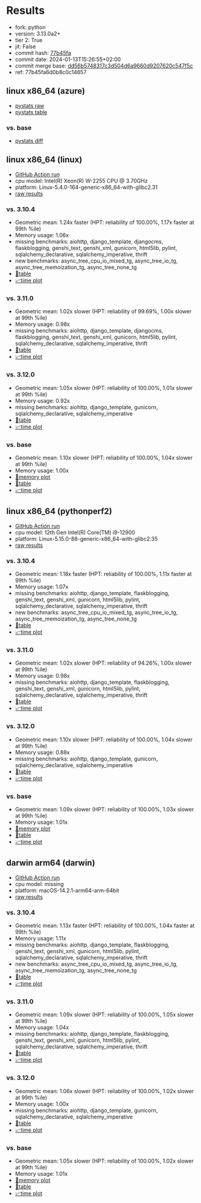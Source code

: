# Results

- fork: python
- version: 3.13.0a2+
- tier 2: True
- jit: False
- commit hash: [77b45fa](https://github.com/python/cpython/commit/77b45fa)
- commit date: 2024-01-13T15:26:55+02:00
- commit merge base: [dd56b5748317c3d504d6a9660d9207620c547f5c](https://github.com/python/cpython/commit/dd56b5748317c3d504d6a9660d9207620c547f5c)
- ref: 77b45fa6d0b8c0c14657

## linux x86_64 (azure)

- [pystats raw](bm-20240113-azure-x86_64-python-77b45fa6d0b8c0c14657-3.13.0a2%2B-77b45fa-pystats.json)
- [pystats table](bm-20240113-azure-x86_64-python-77b45fa6d0b8c0c14657-3.13.0a2%2B-77b45fa-pystats.md)

### vs. base

- [pystats diff](bm-20240113-azure-x86_64-python-77b45fa6d0b8c0c14657-3.13.0a2%2B-77b45fa-pystats-vs-base.md)

## linux x86_64 (linux)

- [GitHub Action run](https://github.com/faster-cpython/benchmarking/actions/runs/7559538614)
- cpu model: Intel(R) Xeon(R) W-2255 CPU @ 3.70GHz
- platform: Linux-5.4.0-164-generic-x86_64-with-glibc2.31
- [raw results](bm-20240113-linux-x86_64-python-77b45fa6d0b8c0c14657-3.13.0a2%2B-77b45fa.json)

### vs. 3.10.4

- Geometric mean: 1.24x faster (HPT: reliability of 100.00%, 1.17x faster at 99th %ile)
- Memory usage: 1.06x
- missing benchmarks: aiohttp, django_template, djangocms, flaskblogging, genshi_text, genshi_xml, gunicorn, html5lib, pylint, sqlalchemy_declarative, sqlalchemy_imperative, thrift
- new benchmarks: async_tree_cpu_io_mixed_tg, async_tree_io_tg, async_tree_memoization_tg, async_tree_none_tg
- [📄table](bm-20240113-linux-x86_64-python-77b45fa6d0b8c0c14657-3.13.0a2%2B-77b45fa-vs-3.10.4.md)
- [📈time plot](bm-20240113-linux-x86_64-python-77b45fa6d0b8c0c14657-3.13.0a2%2B-77b45fa-vs-3.10.4.png)

### vs. 3.11.0

- Geometric mean: 1.02x slower (HPT: reliability of 99.69%, 1.00x slower at 99th %ile)
- Memory usage: 0.98x
- missing benchmarks: aiohttp, django_template, djangocms, flaskblogging, genshi_text, genshi_xml, gunicorn, html5lib, pylint, sqlalchemy_declarative, sqlalchemy_imperative, thrift
- [📄table](bm-20240113-linux-x86_64-python-77b45fa6d0b8c0c14657-3.13.0a2%2B-77b45fa-vs-3.11.0.md)
- [📈time plot](bm-20240113-linux-x86_64-python-77b45fa6d0b8c0c14657-3.13.0a2%2B-77b45fa-vs-3.11.0.png)

### vs. 3.12.0

- Geometric mean: 1.05x slower (HPT: reliability of 100.00%, 1.01x slower at 99th %ile)
- Memory usage: 0.92x
- missing benchmarks: aiohttp, django_template, gunicorn, sqlalchemy_declarative, sqlalchemy_imperative
- [📄table](bm-20240113-linux-x86_64-python-77b45fa6d0b8c0c14657-3.13.0a2%2B-77b45fa-vs-3.12.0.md)
- [📈time plot](bm-20240113-linux-x86_64-python-77b45fa6d0b8c0c14657-3.13.0a2%2B-77b45fa-vs-3.12.0.png)

### vs. base

- Geometric mean: 1.10x slower (HPT: reliability of 100.00%, 1.04x slower at 99th %ile)
- Memory usage: 1.00x
- [🧠memory plot](bm-20240113-linux-x86_64-python-77b45fa6d0b8c0c14657-3.13.0a2%2B-77b45fa-vs-base-mem.png)
- [📄table](bm-20240113-linux-x86_64-python-77b45fa6d0b8c0c14657-3.13.0a2%2B-77b45fa-vs-base.md)
- [📈time plot](bm-20240113-linux-x86_64-python-77b45fa6d0b8c0c14657-3.13.0a2%2B-77b45fa-vs-base.png)

## linux x86_64 (pythonperf2)

- [GitHub Action run](https://github.com/faster-cpython/benchmarking/actions/runs/7559538614)
- cpu model: 12th Gen Intel(R) Core(TM) i9-12900
- platform: Linux-5.15.0-88-generic-x86_64-with-glibc2.35
- [raw results](bm-20240113-pythonperf2-x86_64-python-77b45fa6d0b8c0c14657-3.13.0a2%2B-77b45fa.json)

### vs. 3.10.4

- Geometric mean: 1.18x faster (HPT: reliability of 100.00%, 1.11x faster at 99th %ile)
- Memory usage: 1.07x
- missing benchmarks: aiohttp, django_template, flaskblogging, genshi_text, genshi_xml, gunicorn, html5lib, pylint, sqlalchemy_declarative, sqlalchemy_imperative, thrift
- new benchmarks: async_tree_cpu_io_mixed_tg, async_tree_io_tg, async_tree_memoization_tg, async_tree_none_tg
- [📄table](bm-20240113-pythonperf2-x86_64-python-77b45fa6d0b8c0c14657-3.13.0a2%2B-77b45fa-vs-3.10.4.md)
- [📈time plot](bm-20240113-pythonperf2-x86_64-python-77b45fa6d0b8c0c14657-3.13.0a2%2B-77b45fa-vs-3.10.4.png)

### vs. 3.11.0

- Geometric mean: 1.02x slower (HPT: reliability of 94.26%, 1.00x slower at 99th %ile)
- Memory usage: 0.98x
- missing benchmarks: aiohttp, django_template, flaskblogging, genshi_text, genshi_xml, gunicorn, html5lib, pylint, sqlalchemy_declarative, sqlalchemy_imperative, thrift
- [📄table](bm-20240113-pythonperf2-x86_64-python-77b45fa6d0b8c0c14657-3.13.0a2%2B-77b45fa-vs-3.11.0.md)
- [📈time plot](bm-20240113-pythonperf2-x86_64-python-77b45fa6d0b8c0c14657-3.13.0a2%2B-77b45fa-vs-3.11.0.png)

### vs. 3.12.0

- Geometric mean: 1.10x slower (HPT: reliability of 100.00%, 1.04x slower at 99th %ile)
- Memory usage: 0.88x
- missing benchmarks: aiohttp, django_template, gunicorn, sqlalchemy_declarative, sqlalchemy_imperative
- [📄table](bm-20240113-pythonperf2-x86_64-python-77b45fa6d0b8c0c14657-3.13.0a2%2B-77b45fa-vs-3.12.0.md)
- [📈time plot](bm-20240113-pythonperf2-x86_64-python-77b45fa6d0b8c0c14657-3.13.0a2%2B-77b45fa-vs-3.12.0.png)

### vs. base

- Geometric mean: 1.09x slower (HPT: reliability of 100.00%, 1.03x slower at 99th %ile)
- Memory usage: 1.01x
- [🧠memory plot](bm-20240113-pythonperf2-x86_64-python-77b45fa6d0b8c0c14657-3.13.0a2%2B-77b45fa-vs-base-mem.png)
- [📄table](bm-20240113-pythonperf2-x86_64-python-77b45fa6d0b8c0c14657-3.13.0a2%2B-77b45fa-vs-base.md)
- [📈time plot](bm-20240113-pythonperf2-x86_64-python-77b45fa6d0b8c0c14657-3.13.0a2%2B-77b45fa-vs-base.png)

## darwin arm64 (darwin)

- [GitHub Action run](https://github.com/faster-cpython/benchmarking/actions/runs/7559538614)
- cpu model: missing
- platform: macOS-14.2.1-arm64-arm-64bit
- [raw results](bm-20240113-darwin-arm64-python-77b45fa6d0b8c0c14657-3.13.0a2%2B-77b45fa.json)

### vs. 3.10.4

- Geometric mean: 1.13x faster (HPT: reliability of 100.00%, 1.04x faster at 99th %ile)
- Memory usage: 1.11x
- missing benchmarks: aiohttp, django_template, flaskblogging, genshi_text, genshi_xml, gunicorn, html5lib, pylint, sqlalchemy_declarative, sqlalchemy_imperative, thrift
- new benchmarks: async_tree_cpu_io_mixed_tg, async_tree_io_tg, async_tree_memoization_tg, async_tree_none_tg
- [📄table](bm-20240113-darwin-arm64-python-77b45fa6d0b8c0c14657-3.13.0a2%2B-77b45fa-vs-3.10.4.md)
- [📈time plot](bm-20240113-darwin-arm64-python-77b45fa6d0b8c0c14657-3.13.0a2%2B-77b45fa-vs-3.10.4.png)

### vs. 3.11.0

- Geometric mean: 1.09x slower (HPT: reliability of 100.00%, 1.05x slower at 99th %ile)
- Memory usage: 1.04x
- missing benchmarks: aiohttp, django_template, flaskblogging, genshi_text, genshi_xml, gunicorn, html5lib, pylint, sqlalchemy_declarative, sqlalchemy_imperative, thrift
- [📄table](bm-20240113-darwin-arm64-python-77b45fa6d0b8c0c14657-3.13.0a2%2B-77b45fa-vs-3.11.0.md)
- [📈time plot](bm-20240113-darwin-arm64-python-77b45fa6d0b8c0c14657-3.13.0a2%2B-77b45fa-vs-3.11.0.png)

### vs. 3.12.0

- Geometric mean: 1.06x slower (HPT: reliability of 100.00%, 1.02x slower at 99th %ile)
- Memory usage: 1.00x
- missing benchmarks: aiohttp, django_template, gunicorn, sqlalchemy_declarative, sqlalchemy_imperative
- [📄table](bm-20240113-darwin-arm64-python-77b45fa6d0b8c0c14657-3.13.0a2%2B-77b45fa-vs-3.12.0.md)
- [📈time plot](bm-20240113-darwin-arm64-python-77b45fa6d0b8c0c14657-3.13.0a2%2B-77b45fa-vs-3.12.0.png)

### vs. base

- Geometric mean: 1.05x slower (HPT: reliability of 100.00%, 1.02x slower at 99th %ile)
- Memory usage: 1.01x
- [🧠memory plot](bm-20240113-darwin-arm64-python-77b45fa6d0b8c0c14657-3.13.0a2%2B-77b45fa-vs-base-mem.png)
- [📄table](bm-20240113-darwin-arm64-python-77b45fa6d0b8c0c14657-3.13.0a2%2B-77b45fa-vs-base.md)
- [📈time plot](bm-20240113-darwin-arm64-python-77b45fa6d0b8c0c14657-3.13.0a2%2B-77b45fa-vs-base.png)


